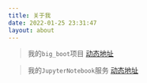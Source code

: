 ```yaml
---
title: 关于我
date: 2022-01-25 23:31:47
layout: about
---
```


> 我的`big_boot`项目 [动态地址](http://113.111.209.12318999/)

> 我的`JupyterNotebook`服务 [动态地址](http://113.111.209.12319000/)